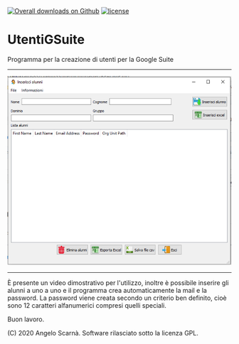 [![Overall downloads on Github](https://img.shields.io/github/downloads/kratos83/UtentiGSuite/total.svg?maxAge=3600)](https://github.com/kratos83/UtentiGSuite/releases)
[![license](https://img.shields.io/badge/license-GPLv2-green.svg)](LICENSE)

# UtentiGSuite
Programma per la creazione di utenti per la Google Suite

------------------------------------------------------------------------
![ScreenShot](https://github.com/kratos83/UtentiGSuite/blob/master/utenti.PNG)

------------------------------------------------------------------------

È presente un video dimostrativo per l'utilizzo, inoltre è possibile inserire gli alunni a uno a uno 
e il programma crea automaticamente la mail e la password. La password viene creata secondo un criterio
ben definito, cioè sono 12 caratteri alfanumerici compresi quelli speciali.

Buon lavoro.

(C) 2020 Angelo Scarnà. Software rilasciato sotto la licenza GPL. 
